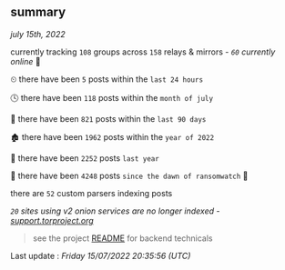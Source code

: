
## summary
_july 15th, 2022_

currently tracking `108` groups across `158` relays & mirrors - _`60` currently online_ 📡

⏲ there have been `5` posts within the `last 24 hours`

🕓 there have been `118` posts within the `month of july`

📅 there have been `821` posts within the `last 90 days`

🏚 there have been `1962` posts within the `year of 2022`

🚀 there have been `2252` posts `last year`

🦕 there have been `4248` posts `since the dawn of ransomwatch` 🐣

there are `52` custom parsers indexing posts

_`20` sites using v2 onion services are no longer indexed - [support.torproject.org](https://support.torproject.org/onionservices/v2-deprecation/)_

> see the project [README](https://github.com/jmousqueton/ransomwatch#readme) for backend technicals



Last update : _Friday 15/07/2022 20:35:56 (UTC)_

